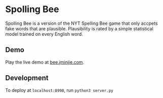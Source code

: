 # Spolling Bee

Spolling Bee is a version of the NYT Spelling Bee game that only accpets fake
words that are plausible. Plausibility is rated by a simple statistical model
trained on every English word.

## Demo
Play the live demo at [bee.jminjie.com](https://bee.jminjie.com).

## Development
To deploy at `localhost:8998`, run `python3 server.py`
